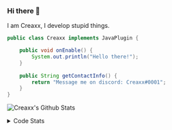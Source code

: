 ### Hi there 👋

I am Creaxx, I develop stupid things. 

```java
public class Creaxx implements JavaPlugin {

    public void onEnable() {
        System.out.println("Hello there!");
    }
    
    public String getContactInfo() {
        return "Message me on discord: Creaxx#0001";
    }
}
```

![Creaxx's Github Stats](https://github-readme-stats.vercel.app/api?username=CreaxxOG&show_icons=true&theme=dark&count_private=true)

<details>
  <summary>Code Stats</summary>

<!--START_SECTION:waka-->
![Code Time](http://img.shields.io/badge/Code%20Time-1%2C004%20hrs%2022%20mins-blue)

![Lines of code](https://img.shields.io/badge/From%20Hello%20World%20I%27ve%20Written-170%20lines%20of%20code-blue)

**🐱 My GitHub Data** 

> 🏆 821 Contributions in the Year 2022
 > 
> 📦 66.1 kB Used in GitHub's Storage 
 > 
> 🚫 Not Opted to Hire
 > 
> 📜 4 Public Repositories 
 > 
> 🔑 2 Private Repositories  
 > 
**I'm an Early 🐤** 

```text
🌞 Morning    35 commits     █░░░░░░░░░░░░░░░░░░░░░░░░   6.51% 
🌆 Daytime    276 commits    ████████████░░░░░░░░░░░░░   51.3% 
🌃 Evening    214 commits    ██████████░░░░░░░░░░░░░░░   39.78% 
🌙 Night      13 commits     ░░░░░░░░░░░░░░░░░░░░░░░░░   2.42%

```
📅 **I'm Most Productive on Saturday** 

```text
Monday       44 commits     ██░░░░░░░░░░░░░░░░░░░░░░░   8.18% 
Tuesday      53 commits     ██░░░░░░░░░░░░░░░░░░░░░░░   9.85% 
Wednesday    67 commits     ███░░░░░░░░░░░░░░░░░░░░░░   12.45% 
Thursday     82 commits     ███░░░░░░░░░░░░░░░░░░░░░░   15.24% 
Friday       49 commits     ██░░░░░░░░░░░░░░░░░░░░░░░   9.11% 
Saturday     156 commits    ███████░░░░░░░░░░░░░░░░░░   29.0% 
Sunday       87 commits     ████░░░░░░░░░░░░░░░░░░░░░   16.17%

```


📊 **This Week I Spent My Time On** 

```text
💬 Programming Languages: 
Java                     6 hrs 10 mins       ██████████████████████░░░   89.27% 
XML                      33 mins             ██░░░░░░░░░░░░░░░░░░░░░░░   8.02% 
GitIgnore file           9 mins              ░░░░░░░░░░░░░░░░░░░░░░░░░   2.34% 
YAML                     1 min               ░░░░░░░░░░░░░░░░░░░░░░░░░   0.28% 
Markdown                 0 secs              ░░░░░░░░░░░░░░░░░░░░░░░░░   0.09%

🔥 Editors: 
IntelliJ                 6 hrs 54 mins       █████████████████████████   100.0%

```

**I Mostly Code in Java** 

```text
Java                     6 repos             ███████████████░░░░░░░░░░   60.0% 
Kotlin                   3 repos             ███████░░░░░░░░░░░░░░░░░░   30.0% 
EJS                      1 repo              ██░░░░░░░░░░░░░░░░░░░░░░░   10.0%

```



 Last Updated on 05/12/2022 06:26:56 UTC
<!--END_SECTION:waka-->
</details>

